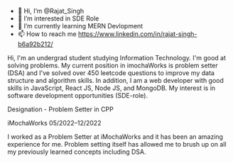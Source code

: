 - 👋 Hi, I’m @Rajat_Singh
- 👀 I’m interested in SDE Role
- 🌱 I’m currently learning MERN Devlopment
- 📫 How to reach me https://www.linkedin.com/in/rajat-singh-b6a92b212/


Hi, I'm an undergrad student studying Information Technology. I'm good at solving problems. My current position in imochaWorks is problem setter (DSA) and I've solved over 450 leetcode questions to improve my data structure and algorithm skills. In addition, I am a web developer with good skills in JavaScript, React JS, Node JS, and MongoDB. My interest is in software development opportunities (SDE-role).
<!---
Rajat2024/Rajat2024 is a ✨ special ✨ repository because its `README.md` (this file) appears on your GitHub profile.
You can click the Preview link to take a look at your changes.
--->

Designation - Problem Setter in CPP	  
<!--- --->
iMochaWorks	05/2022–12/2022
<!--- --->
I worked as a Problem Setter  at iMochaWorks and it has been an amazing experience for me. Problem setting itself has allowed me to brush up on all my previously learned concepts including DSA.
